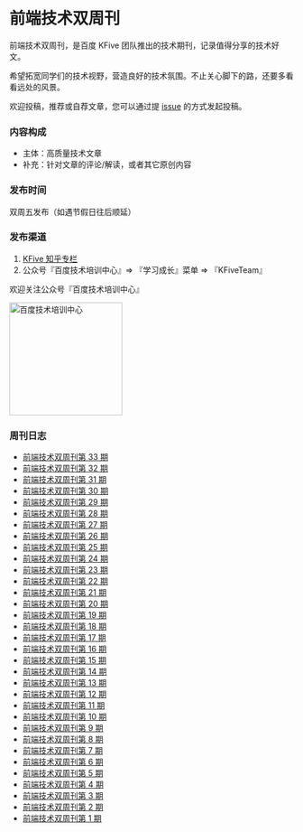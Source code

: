 # 前端技术双周刊

前端技术双周刊，是百度 KFive 团队推出的技术期刊，记录值得分享的技术好文。

希望拓宽同学们的技术视野，营造良好的技术氛围。不止关心脚下的路，还要多看看远处的风景。

欢迎投稿，推荐或自荐文章，您可以通过提 [issue](https://github.com/SearchFeed/weekly/issues) 的方式发起投稿。

### 内容构成
- 主体：高质量技术文章
- 补充：针对文章的评论/解读，或者其它原创内容

### 发布时间
双周五发布（如遇节假日往后顺延）

### 发布渠道
1. [KFive 知乎专栏](https://www.zhihu.com/column/c_1184770014971883520)
2. 公众号『百度技术培训中心』=> 『学习成长』菜单 => 『KFiveTeam』

欢迎关注公众号『百度技术培训中心』
<p align="left">
  <img src="https://user-images.githubusercontent.com/4032009/157445118-bc688f7f-0fe7-4d1e-b76e-890c9fc8c1ea.JPG" width="200" alt="百度技术培训中心" />
</p>

### 周刊日志
- [前端技术双周刊第 33 期](https://searchfeed.github.io/weekly/2022-11-9)
- [前端技术双周刊第 32 期](https://searchfeed.github.io/weekly/2022-10-20)
- [前端技术双周刊第 31 期](https://searchfeed.github.io/weekly/2022-9-21)
- [前端技术双周刊第 30 期](https://searchfeed.github.io/weekly/2022-9-7)
- [前端技术双周刊第 29 期](https://searchfeed.github.io/weekly/2022-8-24)
- [前端技术双周刊第 28 期](https://searchfeed.github.io/weekly/2022-8-10)
- [前端技术双周刊第 27 期](https://searchfeed.github.io/weekly/2022-7-27)
- [前端技术双周刊第 26 期](https://searchfeed.github.io/weekly/2022-7-13)
- [前端技术双周刊第 25 期](https://searchfeed.github.io/weekly/2022-6-29)
- [前端技术双周刊第 24 期](https://searchfeed.github.io/weekly/2022-6-15)
- [前端技术双周刊第 23 期](https://searchfeed.github.io/weekly/2022-5-18)
- [前端技术双周刊第 22 期](https://searchfeed.github.io/weekly/2022-5-5)
- [前端技术双周刊第 21 期](https://searchfeed.github.io/weekly/2022-4-20)
- [前端技术双周刊第 20 期](https://searchfeed.github.io/weekly/2022-4-6)
- [前端技术双周刊第 19 期](https://searchfeed.github.io/weekly/2022-3-23)
- [前端技术双周刊第 18 期](https://searchfeed.github.io/weekly/2022-3-9)
- [前端技术双周刊第 17 期](https://searchfeed.github.io/weekly/2022-2-23)
- [前端技术双周刊第 16 期](https://searchfeed.github.io/weekly/2022-2-9)
- [前端技术双周刊第 15 期](https://searchfeed.github.io/weekly/2022-1-19)
- [前端技术双周刊第 14 期](https://searchfeed.github.io/weekly/2022-1-5)
- [前端技术双周刊第 13 期](https://searchfeed.github.io/weekly/2021-12-22)
- [前端技术双周刊第 12 期](https://searchfeed.github.io/weekly/2021-12-8)
- [前端技术双周刊第 11 期](https://searchfeed.github.io/weekly/2021-11-24)
- [前端技术双周刊第 10 期](https://searchfeed.github.io/weekly/2021-11-10)
- [前端技术双周刊第 9 期](https://searchfeed.github.io/weekly/2021-10-27)
- [前端技术双周刊第 8 期](https://searchfeed.github.io/weekly/2021-10-13)
- [前端技术双周刊第 7 期](https://searchfeed.github.io/weekly/2021-9-29)
- [前端技术双周刊第 6 期](https://searchfeed.github.io/weekly/2021-9-15)
- [前端技术双周刊第 5 期](https://searchfeed.github.io/weekly/2021-9-1)
- [前端技术双周刊第 4 期](https://searchfeed.github.io/weekly/2021-8-18)
- [前端技术双周刊第 3 期](https://searchfeed.github.io/weekly/2021-8-4)
- [前端技术双周刊第 2 期](https://searchfeed.github.io/weekly/2021-7-21)
- [前端技术双周刊第 1 期](https://searchfeed.github.io/weekly/2021-7-7)
